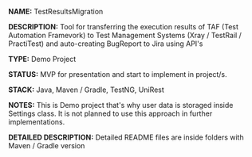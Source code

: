 
**NAME:** TestResultsMigration

**DESCRIPTION:** Tool for transferring the execution results of TAF (Test Automation Framevork) to Test Management Systems (Xray / TestRail / PractiTest) and auto-creating BugReport to Jira using API's

**TYPE:** Demo Project

**STATUS:** MVP for presentation and start to implement in project/s.

**STACK:** Java, Maven / Gradle, TestNG, UniRest

**NOTES:** This is Demo project that's why user data is storaged inside Settings class. It is not planned to use this approach in further implementations.

**DETAILED DESCRIPTION:** Detailed README files are inside folders with Maven / Gradle version
